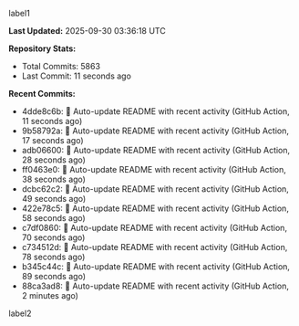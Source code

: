 
label1 
<!-- ACTIVITY_START -->
**Last Updated:** 2025-09-30 03:36:18 UTC

**Repository Stats:**
- Total Commits: 5863
- Last Commit: 11 seconds ago

**Recent Commits:**
- 4dde8c6b: 🤖 Auto-update README with recent activity (GitHub Action, 11 seconds ago)
- 9b58792a: 🤖 Auto-update README with recent activity (GitHub Action, 17 seconds ago)
- adb06600: 🤖 Auto-update README with recent activity (GitHub Action, 28 seconds ago)
- ff0463e0: 🤖 Auto-update README with recent activity (GitHub Action, 38 seconds ago)
- dcbc62c2: 🤖 Auto-update README with recent activity (GitHub Action, 49 seconds ago)
- 422e78c5: 🤖 Auto-update README with recent activity (GitHub Action, 58 seconds ago)
- c7df0860: 🤖 Auto-update README with recent activity (GitHub Action, 70 seconds ago)
- c734512d: 🤖 Auto-update README with recent activity (GitHub Action, 78 seconds ago)
- b345c44c: 🤖 Auto-update README with recent activity (GitHub Action, 89 seconds ago)
- 88ca3ad8: 🤖 Auto-update README with recent activity (GitHub Action, 2 minutes ago)
<!-- ACTIVITY_END -->

label2
